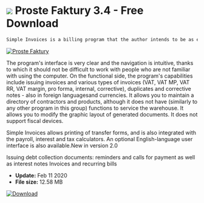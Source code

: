 # ![](https://cdn.softexe.net/static/icon/6/proste-faktury-10613.png) Proste Faktury 3.4 - Free Download

```sh
Simple Invoices is a billing program that the author intends to be as easy to use as possible.
```
[![Proste Faktury](https://gallery.dpcdn.pl/imgc/Tools/1694/g_-_420x350_1.5_-_x20130821040927_0.png)](https://softexe.net/win/business/billing/proste-faktury:pRfpc.html)

The program's interface is very clear and the navigation is intuitive, thanks to which it should not be difficult to work with people who are not familiar with using the computer. On the functional side, the program's capabilities include issuing invoices and various types of invoices (VAT, VAT MP, VAT RR, VAT margin, pro forma, internal, corrective), duplicates and corrective notes - also in foreign languages ​​and currencies. It allows you to maintain a directory of contractors and products, although it does not have (similarly to any other program in this group) functions to service the warehouse. It allows you to modify the graphic layout of generated documents. It does not support fiscal devices.
 
 Simple Invoices allows printing of transfer forms, and is also integrated with the payroll, interest and tax calculators. An optional English-language user interface is also available.New in version 2.0
 
 Issuing debt collection documents: reminders and calls for payment as well as interest notes
 Invoices and recurring bills


- **Update:** Feb 11 2020
- **File size:** 12.58 MB

[![Download](https://cdn.softexe.net/static/img/download.png)](https://softexe.net/win/business/billing/proste-faktury:pRfpc.html)

